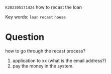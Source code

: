  `K202305171424` how to recast the loan
 
 Key words:  `loan` `recast` `house` 
 
# Question
how to go through the recast process?
1. application to xx (what is the email address?)
2. pay the money in the system.


